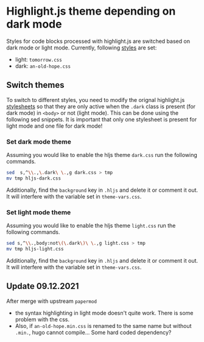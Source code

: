 # Highlight.js theme depending on dark mode
Styles for code blocks processed with highlight.js are switched based on dark mode or light mode.
Currently, following [styles](https://github.com/highlightjs/highlight.js/tree/master/src/styles) are set:
 * light: `tomorrow.css`
 * dark: `an-old-hope.css`

## Switch themes
To switch to different styles, you need to modify the orignal highlight.js [stylesheets](https://github.com/highlightjs/highlight.js/tree/master/src/styles) so that they are only active when the `.dark` class is present (for dark mode) in `<body>` or not (light mode). 
This can be done using the following sed snippets.
It is important that only one stylesheet is present for light mode and one file for dark mode!

### Set dark mode theme
Assuming you would like to enable the hljs theme `dark.css` run the following commands.
```bash
sed  s,^\\.,\.dark\ \.,g dark.css > tmp
mv tmp hljs-dark.css
```
Additionally, find the `background` key in `.hljs` and delete it or comment it out. It will interfere with the variable set in `theme-vars.css`.

### Set light mode theme
Assuming you would like to enable the hljs theme `light.css` run the following commands.
```bash
sed s,^\\.,body:not\(\.dark\)\ \.,g light.css > tmp
mv tmp hljs-light.css
```
Additionally, find the `background` key in `.hljs` and delete it or comment it out. It will interfere with the variable set in `theme-vars.css`.

## Update 09.12.2021
After merge with upstream `papermod` 
 * the syntax highlighting in light mode doesn't quite work. There is some problem with the css.
 * Also, if `an-old-hope.min.css` is renamed to the same name but without `.min.`, hugo cannot compile... Some hard coded dependency?
